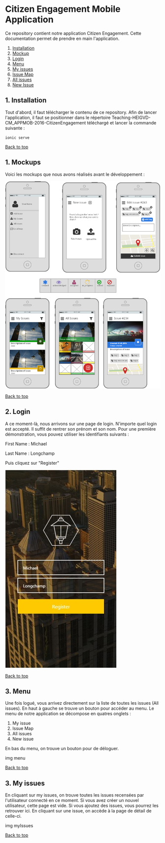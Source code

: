 # Citizen Engagement Mobile Application

<a name="top"></a>

Ce repository contient notre application Citizen Engagement. 
Cette documentation permet de prendre en main l'application.

1. [Installation](#installation)
2. [Mockup](#mockup)
2. [Login](#login)
3. [Menu](#menu)
4. [My issues](#myIssues)
5. [Issue Map](#issueMap)
6. [All issues](#allIssues)
7. [New Issue](#newIssue)





<a name="installation"></a>
## 1. Installation

Tout d'abord, il faut télécharger le contenu de ce repository. Afin de lancer l'application, il faut se positionner dans le répertoire Teaching-HEIGVD-CM_APPMOB-2016-CitizenEngagement téléchargé et lancer la commande suivante : 

    ionic serve

<a href="#top">Back to top</a>

<a name="mockup"></a>
## 1. Mockups
Voici les mockups que nous avons réalisés avant le développement : 

![Mockups](mockup.png)

<a href="#top">Back to top</a>

<a name="login"></a>
## 2. Login
A ce moment-là, nous arrivons sur une page de login. N'importe quel login est accepté. Il suffit de rentrer son prénom et son nom. Pour une première démonstration, vous pouvez utiliser les identifiants suivants : 

First Name : Michael

Last Name : Longchamp

Puis cliquez sur "Register"


![Login Screen](mobileAppLoginScreen.JPG)

<a href="#top">Back to top</a>

<a name="menu"></a>
## 3. Menu
Une fois logué, vous arrivez directement sur la liste de toutes les issues (All issues).
En haut à gauche se trouve un bouton pour accéder au menu. 
Le menu de notre application se décompose en quatres onglets : 


1. My issue
2. Issue Map
3. All issues
4. New issue

En bas du menu, on trouve un bouton pour de déloguer.

img menu

<a href="#top">Back to top</a>



<a name="myIssues"></a>
## 3. My issues
En cliquant sur my issues, on trouve toutes les issues recensées par l'utilisateur connecté en ce moment. Si vous avez créer un nouvel utilisateur, cette page est vide. Si vous ajoutez des issues, vous pourrez les retrouver ici. En cliquant sur une issue, on accède à la page de détail de celle-ci.


img myIssues

<a href="#top">Back to top</a>




